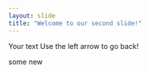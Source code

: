 ```yaml
---
layout: slide
title: "Welcome to our second slide!"
---
```

Your text
Use the left arrow to go back!

some new